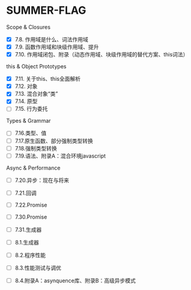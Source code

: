 # SUMMER-FLAG

Scope & Closures
- [x] 7.8. 作用域是什么、词法作用域 
- [x] 7.9. 函数作用域和块级作用域、提升
- [x] 7.10. 作用域闭包、附录（动态作用域、块级作用域的替代方案、this词法）

this & Object Prototypes
- [x] 7.11. 关于this、this全面解析
- [x] 7.12. 对象 
- [x] 7.13. 混合对象“类” 
- [x] 7.14. 原型
- [ ] 7.15. 行为委托

Types & Grammar
- [ ] 7.16.类型、值
- [ ] 7.17.原生函数、部分强制类型转换
- [ ] 7.18.强制类型转换
- [ ] 7.19.语法、附录A：混合环境javascript

Async & Performance
- [ ] 7.20.异步：现在与将来
- [ ] 7.21.回调
- [ ] 7.22.Promise
- [ ] 7.30.Promise
- [ ] 7.31.生成器
- [ ] 8.1.生成器
- [ ] 8.2.程序性能
- [ ] 8.3.性能测试与调优
- [ ] 8.4.附录A：asynquence库、附录B：高级异步模式

